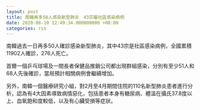 ```yaml
---
layout: post
title: 南韓再多50人感染新型肺炎　43宗屬社區感染病例
date: 2020-06-10 12:49:34.000000000 +08:00
categories: rss
---
```


南韓過去一日再多50人確診感染新型肺炎，其中43宗是社區感染病例，全國累積11902人確診，276人死亡。

首爾一個乒乓球場及一間長者保健品推銷公司都出現群組感染，分別有至少51人和68人先後確診，當局預計相關病例會繼續增加。

另外，南韓一個醫療研究小組，對2月至4月期間住院的110名新型肺炎患者進行分析，認為有4大因素導致病情惡化，包括患者本身有糖尿病、體溫在攝氏37.8度以上、血氧飽和度較低，以及有心臟受損等症狀。
